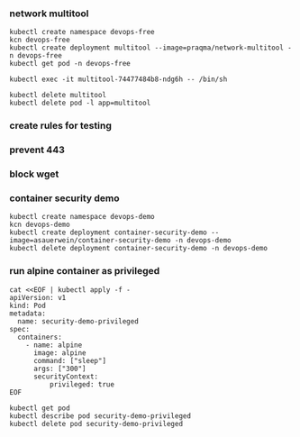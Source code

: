 ### network multitool 
```
kubectl create namespace devops-free
kcn devops-free
kubectl create deployment multitool --image=praqma/network-multitool -n devops-free
kubectl get pod -n devops-free

kubectl exec -it multitool-74477484b8-ndg6h -- /bin/sh

kubectl delete multitool
kubectl delete pod -l app=multitool
```
### create rules for testing 
### prevent 443
### block wget

### container security demo
```
kubectl create namespace devops-demo
kcn devops-demo
kubectl create deployment container-security-demo --image=asauerwein/container-security-demo -n devops-demo
kubectl delete deployment container-security-demo -n devops-demo
```

### run alpine container as privileged
```
cat <<EOF | kubectl apply -f -
apiVersion: v1
kind: Pod
metadata:
  name: security-demo-privileged
spec:
  containers:
    - name: alpine
      image: alpine
      command: ["sleep"]
      args: ["300"]
      securityContext:
          privileged: true
EOF
```
```
kubectl get pod
kubectl describe pod security-demo-privileged
kubectl delete pod security-demo-privileged
```
